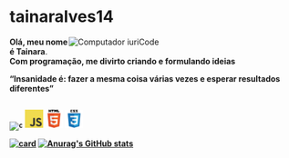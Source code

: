 # tainaralves14
<img src="https://raw.githubusercontent.com/MicaelliMedeiros/micaellimedeiros/master/image/computer-illustration.png" min-width="400px" max-width="400px" width="400px" align="right" alt="Computador iuriCode">

<p align="left"> 
 <strong> Olá, meu nome é Tainara</strong>.<br>
 <strong>Com programação, me divirto criando e formulando ideias<strong>
 
 
 <strong>“Insanidade é: fazer a mesma coisa várias vezes e esperar resultados diferentes”<strong>
 
</p>


 ##
 
 
<code><img height="32" src="https://cdn.iconscout.com/icon/free/png-512/c-programming-569564.png" alt="c"/></code>
<code><img height="32" src="https://raw.githubusercontent.com/github/explore/80688e429a7d4ef2fca1e82350fe8e3517d3494d/topics/javascript/javascript.png" alt="Javascript"/></code>
<code><img height="32" src="https://raw.githubusercontent.com/github/explore/80688e429a7d4ef2fca1e82350fe8e3517d3494d/topics/html/html.png" alt="HTML5"/></code>
<code><img height="32" src="https://raw.githubusercontent.com/github/explore/80688e429a7d4ef2fca1e82350fe8e3517d3494d/topics/css/css.png" alt="CSS"/></code>




[![card](https://github-readme-stats.vercel.app/api?username=tainaraalves14&theme=default&show_icons=true)](https://github.com/tainaraalves14/github-readme-stats)
[![Anurag's GitHub stats](https://github-readme-stats.vercel.app/api?tainaraalves14=anuraghazra)](https://https://github.com/tainaraalves14/github-readme-stats)
